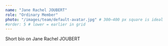 ```yaml
---
name: "Jane Rachel JOUBERT"
role: "Ordinary Member"
photo: "/images/team/default-avatar.jpg" # 300–400 px square is ideal
#order: 5 # lower = earlier in grid
---
```


Short bio on Jane Rachel JOUBERT
